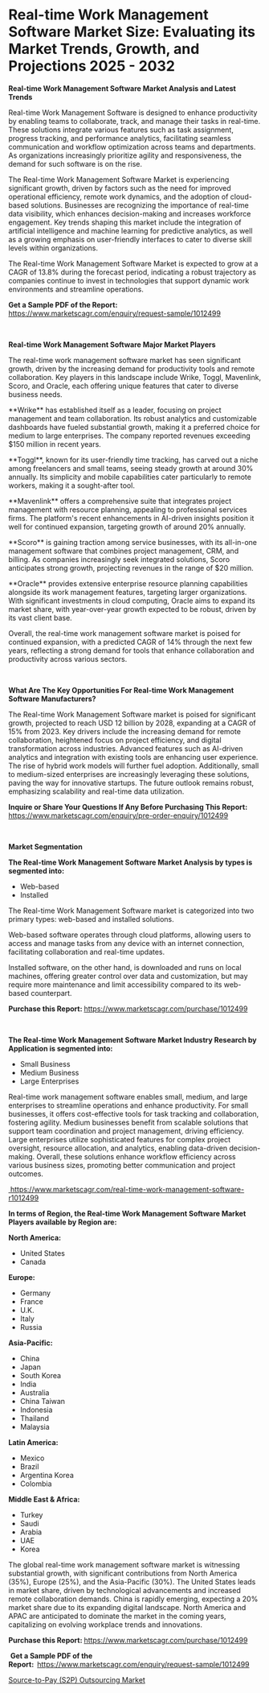<p><h1>Real-time Work Management Software Market Size: Evaluating its Market Trends, Growth, and Projections 2025 - 2032</h1></p><p><strong>Real-time Work Management Software Market Analysis and Latest Trends</strong></p>
<p><p>Real-time Work Management Software is designed to enhance productivity by enabling teams to collaborate, track, and manage their tasks in real-time. These solutions integrate various features such as task assignment, progress tracking, and performance analytics, facilitating seamless communication and workflow optimization across teams and departments. As organizations increasingly prioritize agility and responsiveness, the demand for such software is on the rise.</p><p>The Real-time Work Management Software Market is experiencing significant growth, driven by factors such as the need for improved operational efficiency, remote work dynamics, and the adoption of cloud-based solutions. Businesses are recognizing the importance of real-time data visibility, which enhances decision-making and increases workforce engagement. Key trends shaping this market include the integration of artificial intelligence and machine learning for predictive analytics, as well as a growing emphasis on user-friendly interfaces to cater to diverse skill levels within organizations.</p><p>The Real-time Work Management Software Market is expected to grow at a CAGR of 13.8% during the forecast period, indicating a robust trajectory as companies continue to invest in technologies that support dynamic work environments and streamline operations.</p></p>
<p><strong>Get a Sample PDF of the Report:&nbsp;</strong> <a href="https://www.marketscagr.com/enquiry/request-sample/1012499?utm_campaign=2566&utm_medium=2&utm_source=Github&utm_content=ia&utm_term=11032025&utm_id=real-time-work-management-software">https://www.marketscagr.com/enquiry/request-sample/1012499</a></p>
<p>&nbsp;</p>
<p><strong>Real-time Work Management Software Major Market Players</strong></p>
<p><p>The real-time work management software market has seen significant growth, driven by the increasing demand for productivity tools and remote collaboration. Key players in this landscape include Wrike, Toggl, Mavenlink, Scoro, and Oracle, each offering unique features that cater to diverse business needs.</p><p>**Wrike** has established itself as a leader, focusing on project management and team collaboration. Its robust analytics and customizable dashboards have fueled substantial growth, making it a preferred choice for medium to large enterprises. The company reported revenues exceeding $150 million in recent years.</p><p>**Toggl**, known for its user-friendly time tracking, has carved out a niche among freelancers and small teams, seeing steady growth at around 30% annually. Its simplicity and mobile capabilities cater particularly to remote workers, making it a sought-after tool.</p><p>**Mavenlink** offers a comprehensive suite that integrates project management with resource planning, appealing to professional services firms. The platform's recent enhancements in AI-driven insights position it well for continued expansion, targeting growth of around 20% annually.</p><p>**Scoro** is gaining traction among service businesses, with its all-in-one management software that combines project management, CRM, and billing. As companies increasingly seek integrated solutions, Scoro anticipates strong growth, projecting revenues in the range of $20 million.</p><p>**Oracle** provides extensive enterprise resource planning capabilities alongside its work management features, targeting larger organizations. With significant investments in cloud computing, Oracle aims to expand its market share, with year-over-year growth expected to be robust, driven by its vast client base.</p><p>Overall, the real-time work management software market is poised for continued expansion, with a predicted CAGR of 14% through the next few years, reflecting a strong demand for tools that enhance collaboration and productivity across various sectors.</p></p>
<p>&nbsp;</p>
<p><strong>What Are The Key Opportunities For Real-time Work Management Software Manufacturers?</strong></p>
<p><p>The Real-time Work Management Software market is poised for significant growth, projected to reach USD 12 billion by 2028, expanding at a CAGR of 15% from 2023. Key drivers include the increasing demand for remote collaboration, heightened focus on project efficiency, and digital transformation across industries. Advanced features such as AI-driven analytics and integration with existing tools are enhancing user experience. The rise of hybrid work models will further fuel adoption. Additionally, small to medium-sized enterprises are increasingly leveraging these solutions, paving the way for innovative startups. The future outlook remains robust, emphasizing scalability and real-time data utilization.</p></p>
<p><strong>Inquire or Share Your Questions If Any Before Purchasing This Report:</strong> <a href="https://www.marketscagr.com/enquiry/pre-order-enquiry/1012499?utm_campaign=2566&utm_medium=2&utm_source=Github&utm_content=ia&utm_term=11032025&utm_id=real-time-work-management-software">https://www.marketscagr.com/enquiry/pre-order-enquiry/1012499</a></p>
<p>&nbsp;</p>
<p><strong>Market Segmentation</strong></p>
<p><strong>The Real-time Work Management Software Market Analysis by types is segmented into:</strong></p>
<p><ul><li>Web-based</li><li>Installed</li></ul></p>
<p><p>The Real-time Work Management Software market is categorized into two primary types: web-based and installed solutions. </p><p>Web-based software operates through cloud platforms, allowing users to access and manage tasks from any device with an internet connection, facilitating collaboration and real-time updates. </p><p>Installed software, on the other hand, is downloaded and runs on local machines, offering greater control over data and customization, but may require more maintenance and limit accessibility compared to its web-based counterpart.</p></p>
<p><strong>Purchase this Report:&nbsp;</strong><a href="https://www.marketscagr.com/purchase/1012499?utm_campaign=2566&utm_medium=2&utm_source=Github&utm_content=ia&utm_term=11032025&utm_id=real-time-work-management-software">https://www.marketscagr.com/purchase/1012499</a></p>
<p>&nbsp;</p>
<p><strong>The Real-time Work Management Software Market Industry Research by Application is segmented into:</strong></p>
<p><ul><li>Small Business</li><li>Medium Business</li><li>Large Enterprises</li></ul></p>
<p><p>Real-time work management software enables small, medium, and large enterprises to streamline operations and enhance productivity. For small businesses, it offers cost-effective tools for task tracking and collaboration, fostering agility. Medium businesses benefit from scalable solutions that support team coordination and project management, driving efficiency. Large enterprises utilize sophisticated features for complex project oversight, resource allocation, and analytics, enabling data-driven decision-making. Overall, these solutions enhance workflow efficiency across various business sizes, promoting better communication and project outcomes.</p></p>
<p><a href="https://www.marketscagr.com/real-time-work-management-software-r1012499?utm_campaign=2566&utm_medium=2&utm_source=Github&utm_content=ia&utm_term=11032025&utm_id=real-time-work-management-software">&nbsp;https://www.marketscagr.com/real-time-work-management-software-r1012499</a></p>
<p><strong>In terms of Region, the Real-time Work Management Software Market Players available by Region are:</strong></p>
<p>
    <p> <strong> North America: </strong>
        <ul>
            <li>United States</li>
            <li>Canada</li>
        </ul>
        </p> 
    <p> <strong> Europe: </strong>
        <ul>
            <li>Germany</li>
            <li>France</li>
            <li>U.K.</li>
            <li>Italy</li>
            <li>Russia</li>
        </ul>
        </p> 
    <p> <strong> Asia-Pacific: </strong>
        <ul>
            <li>China</li>
            <li>Japan</li>
            <li>South Korea</li>
            <li>India</li>
            <li>Australia</li>
            <li>China Taiwan</li>
            <li>Indonesia</li>
            <li>Thailand</li>
            <li>Malaysia</li>
        </ul>
        </p> 
    <p> <strong> Latin America: </strong>
        <ul>
            <li>Mexico</li>
            <li>Brazil</li>
            <li>Argentina Korea</li>
            <li>Colombia</li>
        </ul>
        </p> 
    <p> <strong> Middle East & Africa: </strong>
        <ul>
            <li>Turkey</li>
            <li>Saudi</li>
            <li>Arabia</li>
            <li>UAE</li>
            <li>Korea</li>
        </ul>
    </p>
    </p>
<p><p>The global real-time work management software market is witnessing substantial growth, with significant contributions from North America (35%), Europe (25%), and the Asia-Pacific (30%). The United States leads in market share, driven by technological advancements and increased remote collaboration demands. China is rapidly emerging, expecting a 20% market share due to its expanding digital landscape. North America and APAC are anticipated to dominate the market in the coming years, capitalizing on evolving workplace trends and innovations.</p></p>
<p><strong>Purchase this Report: </strong><a href="https://www.marketscagr.com/purchase/1012499?utm_campaign=2566&utm_medium=2&utm_source=Github&utm_content=ia&utm_term=11032025&utm_id=real-time-work-management-software">https://www.marketscagr.com/purchase/1012499</a></p>
<p>&nbsp;<strong>Get a Sample PDF of the Report:&nbsp;&nbsp;</strong><a href="https://www.marketscagr.com/enquiry/request-sample/1012499?utm_campaign=2566&utm_medium=2&utm_source=Github&utm_content=ia&utm_term=11032025&utm_id=real-time-work-management-software">https://www.marketscagr.com/enquiry/request-sample/1012499</a></p>
<p><strong></strong></p>
<p><p><a href="https://github.com/comasnickie/Market-Research-Report-List-1/blob/main/source-to-pay-s2p-outsourcing-market.md?utm_campaign=2566&utm_medium=2&utm_source=Github&utm_content=ia&utm_term=11032025&utm_id=real-time-work-management-software">Source-to-Pay (S2P) Outsourcing Market</a></p></p>